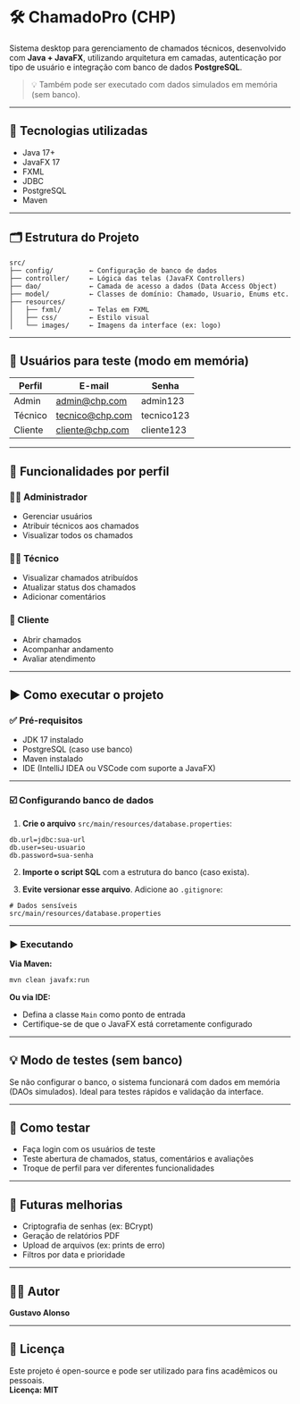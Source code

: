 # 🛠️ ChamadoPro (CHP)

Sistema desktop para gerenciamento de chamados técnicos, desenvolvido com **Java + JavaFX**, utilizando arquitetura em camadas, autenticação por tipo de usuário e integração com banco de dados **PostgreSQL**.

> 💡 Também pode ser executado com dados simulados em memória (sem banco).

---

## 🚀 Tecnologias utilizadas

- Java 17+
- JavaFX 17
- FXML
- JDBC
- PostgreSQL
- Maven

---

## 🗂️ Estrutura do Projeto

```
src/
├── config/         ← Configuração de banco de dados
├── controller/     ← Lógica das telas (JavaFX Controllers)
├── dao/            ← Camada de acesso a dados (Data Access Object)
├── model/          ← Classes de domínio: Chamado, Usuario, Enums etc.
├── resources/
│   ├── fxml/       ← Telas em FXML
│   ├── css/        ← Estilo visual
│   └── images/     ← Imagens da interface (ex: logo)
```

---

## 👥 Usuários para teste (modo em memória)

| Perfil   | E-mail             | Senha        |
|----------|--------------------|--------------|
| Admin    | admin@chp.com      | admin123     |
| Técnico  | tecnico@chp.com    | tecnico123   |
| Cliente  | cliente@chp.com    | cliente123   |

---

## 🔐 Funcionalidades por perfil

### 👨‍💼 Administrador
- Gerenciar usuários
- Atribuir técnicos aos chamados
- Visualizar todos os chamados

### 🧑‍🔧 Técnico
- Visualizar chamados atribuídos
- Atualizar status dos chamados
- Adicionar comentários

### 👤 Cliente
- Abrir chamados
- Acompanhar andamento
- Avaliar atendimento

---

## ▶️ Como executar o projeto

### ✅ Pré-requisitos

- JDK 17 instalado
- PostgreSQL (caso use banco)
- Maven instalado
- IDE (IntelliJ IDEA ou VSCode com suporte a JavaFX)

---

### ☑️ Configurando banco de dados

1. **Crie o arquivo** `src/main/resources/database.properties`:

```properties
db.url=jdbc:sua-url
db.user=seu-usuario
db.password=sua-senha
```

2. **Importe o script SQL** com a estrutura do banco (caso exista).

3. **Evite versionar esse arquivo**. Adicione ao `.gitignore`:

```
# Dados sensíveis
src/main/resources/database.properties
```

---

### ▶️ Executando

**Via Maven:**

```bash
mvn clean javafx:run
```

**Ou via IDE:**
- Defina a classe `Main` como ponto de entrada
- Certifique-se de que o JavaFX está corretamente configurado

---

## 💡 Modo de testes (sem banco)

Se não configurar o banco, o sistema funcionará com dados em memória (DAOs simulados). Ideal para testes rápidos e validação da interface.

---

## 🧪 Como testar

- Faça login com os usuários de teste
- Teste abertura de chamados, status, comentários e avaliações
- Troque de perfil para ver diferentes funcionalidades

---

## 🎯 Futuras melhorias

- Criptografia de senhas (ex: BCrypt)
- Geração de relatórios PDF
- Upload de arquivos (ex: prints de erro)
- Filtros por data e prioridade

---

## 🧑‍💻 Autor

**Gustavo Alonso**

---

## 📄 Licença

Este projeto é open-source e pode ser utilizado para fins acadêmicos ou pessoais.  
**Licença: MIT**
